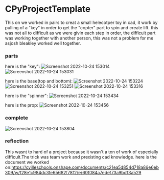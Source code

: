 # CPyProjectTemplate
This on we worked in pairs to creat a small helecotper toy in cad, it work by pulling of a "key" in order to get the "copter" part to spin and create lift.
this was not all to difficult as we were givin each step in order, the difficult part was working together with another person, this was not a problem for me asjosh bleakley worked well together.
### parts
here is the "key":
![Screenshot 2022-10-24 153014](https://user-images.githubusercontent.com/71406784/197609850-1afa6c1d-f26d-4d49-b20f-bed6d7c2673e.png)
![Screenshot 2022-10-24 153031](https://user-images.githubusercontent.com/71406784/197609896-90f3158c-ab18-4288-98d7-b177abeda48c.png)

here is the base(top and bottom):
![Screenshot 2022-10-24 153224](https://user-images.githubusercontent.com/71406784/197610294-f32654e8-0422-47ef-afe3-52a00e26f35f.png)
![Screenshot 2022-10-24 153251](https://user-images.githubusercontent.com/71406784/197610302-5a8df241-ce2c-4501-be90-4502de38095f.png)
![Screenshot 2022-10-24 153316](https://user-images.githubusercontent.com/71406784/197610313-4237c5ad-8640-4bdb-a083-4b2d467ccc0d.png)

here is the "spinner":
![Screenshot 2022-10-24 153434](https://user-images.githubusercontent.com/71406784/197610542-36d5889b-9dc4-4c9f-a756-8d67b2453d81.png)

here is the prop:
![Screenshot 2022-10-24 153456](https://user-images.githubusercontent.com/71406784/197610609-fc50d5fe-0636-4c2e-8918-b0d22866d70c.png)
### complete

![Screenshot 2022-10-24 153804](https://user-images.githubusercontent.com/71406784/197611040-2abb28bc-5a14-4cdd-9a82-80036e79d458.png)
### reflection
This wasnt to hard of a project because it wasn't a ton of work of especially difficult.The trick was team work and prexisting cad knowledge.
here is the document we worked on:https://cvilleschools.onshape.com/documents/c21ea5d854d718a86e6eb309/w/f28e1c984dc3fe65682f78f2/e/60f084a7ede173a9bd13a529

